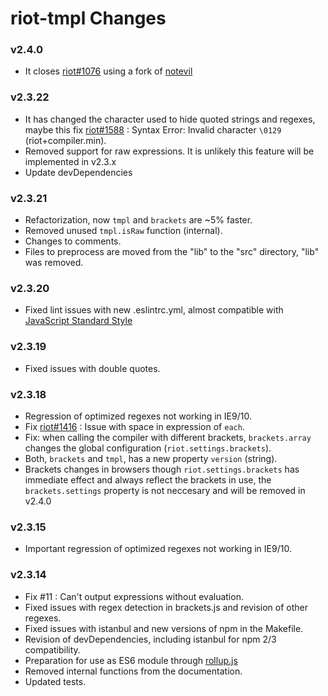# riot-tmpl Changes

### v2.4.0
- It closes [riot#1076](https://github.com/riot/riot/issues/1076) using a fork of [notevil](https://github.com/mmckegg/notevil)

### v2.3.22
- It has changed the character used to hide quoted strings and regexes, maybe this fix [riot#1588](https://github.com/riot/riot/issues/1588) : Syntax Error: Invalid character `\0129` (riot+compiler.min).
- Removed support for raw expressions. It is unlikely this feature will be implemented in v2.3.x
- Update devDependencies

### v2.3.21
- Refactorization, now `tmpl` and `brackets` are ~5% faster.
- Removed unused `tmpl.isRaw` function (internal).
- Changes to comments.
- Files to preprocess are moved from the "lib" to the "src" directory, "lib" was removed.

### v2.3.20
- Fixed lint issues with new .eslintrc.yml, almost compatible with [JavaScript Standard Style](http://standardjs.com/)

### v2.3.19
- Fixed issues with double quotes.

### v2.3.18
- Regression of optimized regexes not working in IE9/10.
- Fix [riot#1416](https://github.com/riot/riot/issues/1416) : Issue with space in expression of `each`.
- Fix: when calling the compiler with different brackets, `brackets.array` changes the global configuration (`riot.settings.brackets`).
- Both, `brackets` and `tmpl`, has a new property `version` (string).
- Brackets changes in browsers though `riot.settings.brackets` has immediate effect and always reflect the brackets in use, the `brackets.settings` property is not neccesary and will be removed in v2.4.0

### v2.3.15
- Important regression of optimized regexes not working in IE9/10.

### v2.3.14
- Fix #11 : Can't output expressions without evaluation.
- Fixed issues with regex detection in brackets.js and revision of other regexes.
- Fixed issues with istanbul and new versions of npm in the Makefile.
- Revision of devDependencies, including istanbul for npm 2/3 compatibility.
- Preparation for use as ES6 module through [rollup.js](http://rollupjs.org/)
- Removed internal functions from the documentation.
- Updated tests.
